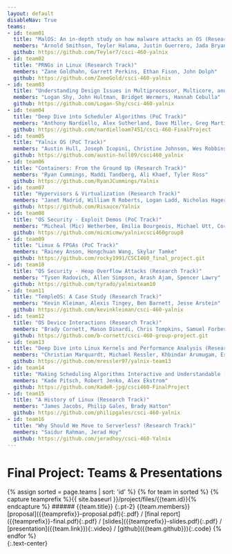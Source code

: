 ```yaml
---
layout: default
disableNav: True
teams:
- id: team01
  title: "MalOS: An in-depth study on how malware attacks an OS (Research Track)"
  members: "Arnold Smithson, Teyler Halama, Justin Guerrero, Jada Bryant"
  github: https://github.com/Teyler7/csci-460-yalnix
- id: team02
  title: "PRNGs in Linux (Research Track)"
  members: "Zane Goldhahn, Garrett Perkins, Ethan Fison, John Dolph"
  github: https://github.com/ZaneGold/csci-460-yalnix
- id: team03
  title: "Understanding Design Issues in Multiprocessor, Multicore, and Real-Time Scheduling on Linux (Research Track)"
  members: "Logan Shy, John Hultman, Bridget Wermers, Hannah Cebulla"
  github: https://github.com/Logan-Shy/csci-460-yalnix
- id: team04
  title: "Deep Dive into Scheduler Algorithms (PoC Track)"
  members: "Anthony Nardiello, Alex Sutherland, Dave Miller, Greg Martin"
  github: https://github.com/nardielloam7451/csci-460-FinalProject
- id: team05
  title: "Yalnix OS (PoC Track)"
  members: "Austin Hull, Joseph Icopini, Christine Johnson, Wes Robbins"
  github: https://github.com/austin-hull09/csci460_yalnix
- id: team06
  title: "Containers: From the Ground Up (Research Track)"
  members: "Ryan Cummings, Maddi Tandberg, Ali Khaef, Tyler Ross"
  github: https://github.com/RyanJCummings/Yalnix
- id: team07
  title: "Hypervisors & Virtualization (Research Track)"
  members: "Janet Madrid, William R Roberts, Logan Ladd, Nicholas Hager"
  github: https://github.com/Risauce/Yalnix
- id: team08
  title: "OS Security - Exploit Demos (PoC Track)"
  members: "Micheal (Mic) Wetherbee, Emilia Bourgeois, Michael Utt, Cory Lagor"
  github: https://github.com/micmicmw/yalnixcsci460group8
- id: team09
  title: "Linux & FPGAs (PoC Track)"
  members: "Rainey Anson, Hongchuan Wang, Skylar Tamke"
  github: https://github.com/rocky1991/CSCI460_final_project.git
- id: team10
  title: "OS Security - Heap Overflow Attacks (Research Track)"
  members: "Tysen Radovich, Allen Simpson, Arash Ajam, Spencer Lawry"
  github: https://github.com/tyrado/yalmixteam10
- id: team11
  title: "TempleOS: A Case Study (Research Track)"
  members: "Kevin Kleiman, Alexis Tingey, Ben Barnett, Jesse Arstein"
  github: https://github.com/kevinkleiman/csci-460-yalnix
- id: team12
  title: "OS Device Interactions (Research Track)"
  members: "Brady Cornett, Mason Dinardi, Chris Tompkins, Samuel Forbes"
  github: https://github.com/b-cornett/csci-460-group-project.git
- id: team13
  title: "Deep Dive into Linux Kernels and Performance Analysis (Research Track)"
  members: "Christian Marquardt, Michael Ressler, Khbindar Arumugam, Eric Kempf"
  github: https://github.com/mressler97/yalnix-team13
- id: team14
  title: "Making Scheduling Algorithms Interactive and Understandable (PoC Track)"
  members: "Kade Pitsch, Robert Jenko, Alex Ekstrom"
  github: https://github.com/KadeR-jpg/csci460-FinalProject
- id: team15
  title: "A History of Linux (Research Track)"
  members: "James Jacobs, Philip Gales, Brady Hatton"
  github: https://github.com/philipgales/csci-460-yalnix
- id: team16
  title: "Why Should We Move to Serverless? (Research Track)"
  members: "Saidur Rahman, Jerad Hoy"
  github: https://github.com/jeradhoy/csci-460-Yalnix
---
```


# Final Project: Teams & Presentations

<div markdown="1">
{% assign sorted = page.teams | sort: 'id' %}
{% for team in sorted %}
{% capture teamprefix %}{{ site.baseurl }}/project/files/{{team.id}}{% endcapture %}
###### {{team.title}}
{:.pt-2}
{{team.members}} <br/>
[proposal]({{teamprefix}}-proposal.pdf){:.pdf} /
[final report]({{teamprefix}}-final.pdf){:.pdf} /
[slides]({{teamprefix}}-slides.pdf){:.pdf} /
[presentation]({{team.link}}){:.video} /
[github]({{team.github}}){:.code}
{% endfor %}
</div>
{:.text-center}
